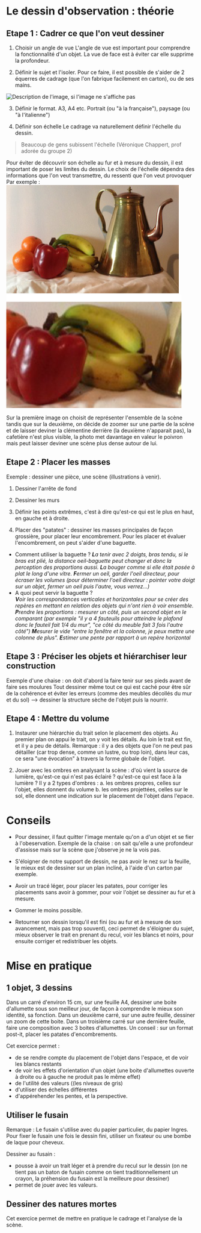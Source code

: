 <!-- TITLE: Dessin d'observation -->
<!-- SUBTITLE: Guide pour analyser une scène/des objets observés, et les dessiner  -->

# Le dessin d'observation : théorie

## Etape 1 : Cadrer ce que l'on veut dessiner 


1. Choisir un angle de vue 
L'angle de vue est important pour comprendre la fonctionnalité d'un objet. La vue de face est à éviter car elle supprime la profondeur. 

2. Définir le sujet et l'isoler. 
Pour ce faire, il est possible de s'aider de 2 équerres de cadrage (que l'on fabrique facilement en carton), ou de ses mains. 

![Description de l'image, si l'image ne s'affiche pas](https://consciencejoyeuse.files.wordpress.com/2017/11/cadrage-photographie.jpg  "Cadrer notre dessin à l'aide des mains")

3. Définir le format.
A3, A4 etc.
Portrait (ou "à la française"), paysage (ou "à l'italienne")

1. Définir son échelle
Le cadrage va naturellement définir l'échelle du dessin. 
> Beaucoup de gens subissent l'échelle (Véronique Chappert, prof adorée du groupe 2)

Pour éviter de découvrir son échelle au fur et à mesure du dessin, il est important de poser les limites du dessin. 
Le choix de l'échelle dépendra des informations que l'on veut transmettre, du ressenti que l'on veut provoquer 
Par exemple : 
![Exemple Echelle 1](/uploads/dessin-main-levee/exemple-echelle-1.png "Exemple Echelle 1") ![Exemple Echelle 2](/uploads/dessin-main-levee/exemple-echelle-2.png "Exemple Echelle 2")

Sur la première image on choisit de représenter l'ensemble de la scène tandis que sur la deuxième, on décide de zoomer sur une partie de la scène et de laisser deviner la clémentine derrière (la deuxième n'apparait pas), la cafetière n'est plus visible, la photo met davantage en valeur le poivron mais peut laisser deviner une scène plus dense autour de lui.   

## Etape 2 : Placer les masses

Exemple : dessiner une pièce, une scène (illustrations à venir). 

1. Dessiner l'arrête de fond

1. Dessiner les murs

1. Définir les points extrêmes, c'est à dire qu'est-ce qui est le plus en haut, en gauche et à droite. 

1. Placer des "patates" : dessiner les masses principales de façon grossière, pour placer leur encombrement. Pour les placer et évaluer l'encombrement, on peut s'aider d'une baguette. 

* Comment utiliser la baguette ? 
***L**a tenir avec 2 doigts, bras tendu, si le bras est plié, la distance oeil-baguette peut changer et donc la perception des proportions aussi. 
**L**a bouger comme si elle était posée à plat le long d'une vitre. 
**F**ermer un oeil, garder l'oeil directeur, pour écraser les volumes (pour déterminer l'oeil directeur : pointer votre doigt sur un objet, fermer un oeil puis l'autre, vous verrez...)*
* A quoi peut servir la baguette ?  
***V**oir les correspondances verticales et horizontales pour se créer des repères en mettant en relation des objets qui n'ont rien à voir ensemble. 
**P**rendre les proportions : mesurer un côté, puis un second objet en le comparant (par exemple "il y a 4 fauteuils pour atteindre le plafond donc le fauteil fait 1/4 du mur", "ce côté du meuble fait 3 fois l'autre côté")
**M**esurer le vide "entre la fenêtre et la colonne, je peux mettre une colonne de plus". 
**E**stimer une pente par rapport à un repère horizontal* 

## Etape 3 : Préciser les objets et hiérarchiser leur construction

Exemple d'une chaise : on doit d'abord la faire tenir sur ses pieds avant de faire ses moulures
Tout dessiner même tout ce qui est caché pour être sûr de la cohérence et éviter les erreurs (comme des meubles décollés du mur et du sol) --> dessiner la structure sèche de l'objet puis la nourrir. 

## Etape 4 : Mettre du volume
1. Instaurer une hiérarchie du trait selon le placement des objets. 
Au premier plan on appui le trait, on y voit les détails.
Au loin le trait est fin, et il y a peu de détails.
Remarque : il y a des objets que l'on ne peut pas détailler (car trop dense, comme un lustre, ou trop loin), dans leur cas, ce sera "une évocation" à travers la forme globale de l'objet.  

1. Jouer avec les ombres en analysant la scène :  d'où vient la source de lumière, qu'est-ce qui n'est pas éclairé ? qu'est-ce qui est face à la lumière ? 
Il y a 2 types d'ombres : 
a. les ombres propres, celles sur l'objet, elles donnent du volume 
b. les ombres projettées, celles sur le sol, elle donnent une indication sur le placement de l'objet dans l'epace.


# Conseils 
* Pour dessiner, il faut quitter l'image mentale qu'on a d'un objet et se fier à l'obeservation. Exemple de la chaise : on sait qu'elle a une profondeur d'assisse mais sur la scène que j'observe je ne la vois pas. 

* S'éloigner de notre support de dessin, ne pas avoir le nez sur la feuille, le mieux est de dessiner sur un plan incliné, à l'aide d'un carton par exemple. 

* Avoir un tracé léger, pour placer les patates, pour corriger les placements sans avoir à gommer, pour voir l'objet se dessiner au fur et à mesure.

* Gommer le moins possible. 

* Retourner son dessin lorsqu'il est fini  (ou au fur et à mesure de son avancement, mais pas trop souvent), ceci permet de s'éloigner du sujet, mieux observer le trait en prenant du recul, voir les blancs et noirs, pour ensuite corriger et redistribuer les objets. 

# Mise en pratique 

## 1 objet, 3 dessins 
Dans un carré d'environ 15 cm, sur une feuille A4, dessiner une boite d'allumette sous son meilleur jour, de façon à comprendre le mieux son identité, sa fonction. 
Dans un deuxième carré, sur une autre feuille, dessiner un zoom de cette boite.
Dans un troisième carré sur une dernière feuille, faire une composition avec 3 boites d'allumettes. Un conseil : sur un format post-it, placer les patates d'encombrements. 

Cet exercice permet : 
* de se rendre compte du placement de l'objet dans l'espace, et de voir les blancs restants
* de voir les effets d'orientation d'un objet (une boite d'allumettes ouverte à droite ou à gauche ne produit pas le même effet)
* de l'utilité des valeurs ((les niveaux de gris)
* d'utiliser des échelles différentes 
* d'appérehender les pentes, et la perspective. 

## Utiliser le fusain 
Remarque : Le fusain s'utilise avec du papier particulier, du papier Ingres. Pour fixer le fusain une fois le dessin fini, utiliser un fixateur ou une bombe de laque pour cheveux. 

Dessiner au fusain : 
* pousse à avoir un trait léger et à prendre du recul sur le dessin (on ne tient pas un baton de fusain comme on tient traditionnellement un crayon, la préhension du fusain est la meilleure pour dessiner)
* permet de jouer avec les valeurs. 

## Dessiner des natures mortes 
Cet exercice permet de mettre en pratique le cadrage et l'analyse de la scène. 

